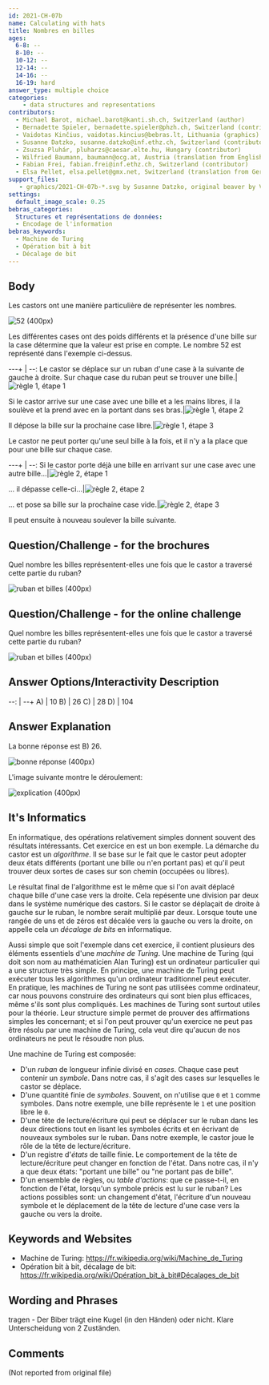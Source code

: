 ```yaml
---
id: 2021-CH-07b
name: Calculating with hats
title: Nombres en billes
ages:
  6-8: --
  8-10: --
  10-12: --
  12-14: --
  14-16: --
  16-19: hard
answer_type: multiple choice
categories:
    - data structures and representations
contributors:
  - Michael Barot, michael.barot@kanti.sh.ch, Switzerland (author)
  - Bernadette Spieler, bernadette.spieler@phzh.ch, Switzerland (contributor)
  - Vaidotas Kinčius, vaidotas.kincius@bebras.lt, Lithuania (graphics)
  - Susanne Datzko, susanne.datzko@inf.ethz.ch, Switzerland (contributor, graphics)
  - Zsuzsa Pluhár, pluharzs@caesar.elte.hu, Hungary (contributor)
  - Wilfried Baumann, baumann@ocg.at, Austria (translation from English into German)
  - Fabian Frei, fabian.frei@inf.ethz.ch, Switzerland (contributor)
  - Elsa Pellet, elsa.pellet@gmx.net, Switzerland (translation from German into French)
support_files:
   - graphics/2021-CH-07b-*.svg by Susanne Datzko, original beaver by Vaidotas Kinčius
settings:
  default_image_scale: 0.25
bebras_categories:
  Structures et représentations de données:
  - Encodage de l'information
bebras_keywords:
  - Machine de Turing
  - Opération bit à bit
  - Décalage de bit
---
```



## Body

Les castors ont une manière particulière de représenter les nombres.

![](graphics/2021-CH-07b-taskbody00-compatible.svg "52 (400px)")

Les différentes cases ont des poids différents et la présence d'une bille sur la case détermine que la valeur est prise en compte. Le nombre 52 est représenté dans l'exemple ci-dessus.

---+ | --:
Le castor se déplace sur un ruban d'une case à la suivante de gauche à droite. Sur chaque case du ruban peut se trouver une bille.|![](graphics/2021-CH-07b-taskbody01a.svg "règle 1, étape 1")

Si le castor arrive sur une case avec une bille et a les mains libres, il la soulève et la prend avec en la portant dans ses bras.|![](graphics/2021-CH-07b-taskbody01b-v2.svg "règle 1, étape 2")

Il dépose la bille sur la prochaine case libre.|![](graphics/2021-CH-07b-taskbody01c-v2.svg "règle 1, étape 3")

Le castor ne peut porter qu'une seul bille à la fois, et il n'y a la place que pour une bille sur chaque case.

---+ | --:
Si le castor porte déjà une bille en arrivant sur une case avec une autre bille...|![](graphics/2021-CH-07b-taskbody02a-v2.svg "règle 2, étape 1")

... il dépasse celle-ci...|![](graphics/2021-CH-07b-taskbody02b-v2.svg "règle 2, étape 2")

... et pose sa bille sur la prochaine case vide.|![](graphics/2021-CH-07b-taskbody02c-v2.svg "règle 2, étape 3")

Il peut ensuite à nouveau soulever la bille suivante.

## Question/Challenge - for the brochures

Quel nombre les billes représentent-elles une fois que le castor a traversé cette partie du ruban?

![](graphics/2021-CH-07b-question.svg "ruban et billes (400px)")


## Question/Challenge - for the online challenge

Quel nombre les billes représentent-elles une fois que le castor a traversé cette partie du ruban?

![](graphics/2021-CH-07b-question.svg "ruban et billes (400px)")


## Answer Options/Interactivity Description

--: | --+
 A) | 10
 B) | 26
 C) | 28
 D) | 104

## Answer Explanation

La bonne réponse est B) 26.

![](graphics/2021-CH-07b-solution-compatible.svg "bonne réponse (400px)")

L'image suivante montre le déroulement:

![](graphics/2021-CH-07b-explanation.svg "explication (400px)")

## It's Informatics

En informatique, des opérations relativement simples donnent souvent des résultats intéressants. Cet exercice en est un bon exemple. La démarche du castor est un _algorithme_. Il se base sur le fait que le castor peut adopter deux états différents (portant une bille ou n'en portant pas) et qu'il peut trouver deux sortes de cases sur son chemin (occupées ou libres).

Le résultat final de l'algorithme est le même que si l'on avait déplacé chaque bille d'une case vers la droite. Cela repésente une division par deux dans le système numérique des castors. Si le castor se déplaçait de droite à gauche sur le ruban, le nombre serait multiplié par deux. Lorsque toute une rangée de uns et de zéros est décalée vers la gauche ou vers la droite, on appelle cela un _décalage de bits_ en informatique.

Aussi simple que soit l'exemple dans cet exercice, il contient plusieurs des éléments essentiels d'une _machine de Turing_.
Une machine de Turing (qui doit son nom au mathématicien Alan Turing) est un ordinateur particulier qui a une structure très simple. En principe, une machine de Turing peut exécuter tous les algorithmes qu'un ordinateur traditionnel peut exécuter. En pratique, les machines de Turing ne sont pas utilisées comme ordinateur, car nous pouvons construire des ordinateurs qui sont bien plus efficaces, même s'ils sont plus compliqués. Les machines de Turing sont surtout utiles pour la théorie. Leur structure simple permet de prouver des affirmations simples les concernant; et si l'on peut prouver qu'un exercice ne peut pas être résolu par une machine de Turing, cela veut dire qu'aucun de nos ordinateurs ne peut le résoudre non plus.

Une machine de Turing est composée:
- D'un _ruban_ de longueur infinie divisé en _cases_. Chaque case peut contenir un _symbole_. Dans notre cas, il s'agit des cases sur lesquelles le castor se déplace.
- D'une quantité finie de _symboles_. Souvent, on n'utilise que `0` et `1` comme symboles. Dans notre exemple, une bille représente le `1` et une position libre le `0`.
- D'une tête de lecture/écriture qui peut se déplacer sur le ruban dans les deux directions tout en lisant les symboles écrits et en écrivant de nouveaux symboles sur le ruban. Dans notre exemple, le castor joue le rôle de la tête de lecture/écriture.
- D'un registre d'_états_ de taille finie. Le comportement de la tête de lecture/écriture peut changer en fonction de l'état. Dans notre cas, il n'y a que deux états: "portant une bille" ou "ne portant pas de bille".
- D'un ensemble de règles, ou _table d'actions_: que ce passe-t-il, en fonction de l'état, lorsqu'un symbole précis est lu sur le ruban? Les actions possibles sont: un changement d'état, l'écriture d'un nouveau symbole et le déplacement de la tête de lecture d'une case vers la gauche ou vers la droite.


## Keywords and Websites

- Machine de Turing: https://fr.wikipedia.org/wiki/Machine_de_Turing
- Opération bit à bit, décalage de bit: https://fr.wikipedia.org/wiki/Opération_bit_à_bit#Décalages_de_bit


## Wording and Phrases

tragen - Der Biber trägt eine Kugel (in den Händen) oder nicht. Klare Unterscheidung von 2 Zuständen.


## Comments

(Not reported from original file)
